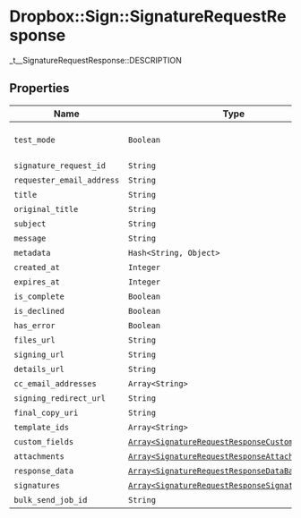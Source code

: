 # Dropbox::Sign::SignatureRequestResponse

_t__SignatureRequestResponse::DESCRIPTION

## Properties

| Name | Type | Description | Notes |
| ---- | ---- | ----------- | ----- |
| `test_mode` | ```Boolean``` |  _t__SignatureRequestResponse::TEST_MODE  |  [default to false] |
| `signature_request_id` | ```String``` |  _t__SignatureRequestResponse::SIGNATURE_REQUEST_ID  |  |
| `requester_email_address` | ```String``` |  _t__SignatureRequestResponse::REQUESTER_EMAIL_ADDRESS  |  |
| `title` | ```String``` |  _t__SignatureRequestResponse::TITLE  |  |
| `original_title` | ```String``` |  _t__SignatureRequestResponse::ORIGINAL_TITLE  |  |
| `subject` | ```String``` |  _t__SignatureRequestResponse::SUBJECT  |  |
| `message` | ```String``` |  _t__SignatureRequestResponse::MESSAGE  |  |
| `metadata` | ```Hash<String, Object>``` |  _t__SignatureRequestResponse::METADATA  |  |
| `created_at` | ```Integer``` |  _t__SignatureRequestResponse::CREATED_AT  |  |
| `expires_at` | ```Integer``` |  _t__SignatureRequestResponse::EXPIRES_AT  |  |
| `is_complete` | ```Boolean``` |  _t__SignatureRequestResponse::IS_COMPLETE  |  |
| `is_declined` | ```Boolean``` |  _t__SignatureRequestResponse::IS_DECLINED  |  |
| `has_error` | ```Boolean``` |  _t__SignatureRequestResponse::HAS_ERROR  |  |
| `files_url` | ```String``` |  _t__SignatureRequestResponse::FILES_URL  |  |
| `signing_url` | ```String``` |  _t__SignatureRequestResponse::SIGNING_URL  |  |
| `details_url` | ```String``` |  _t__SignatureRequestResponse::DETAILS_URL  |  |
| `cc_email_addresses` | ```Array<String>``` |  _t__SignatureRequestResponse::CC_EMAIL_ADDRESSES  |  |
| `signing_redirect_url` | ```String``` |  _t__SignatureRequestResponse::SIGNING_REDIRECT_URL  |  |
| `final_copy_uri` | ```String``` |  _t__SignatureRequestResponse::FINAL_COPY_URI  |  |
| `template_ids` | ```Array<String>``` |  _t__SignatureRequestResponse::TEMPLATE_IDS  |  |
| `custom_fields` | [```Array<SignatureRequestResponseCustomFieldBase>```](SignatureRequestResponseCustomFieldBase.md) |  _t__SignatureRequestResponseCustomField::DESCRIPTION  |  |
| `attachments` | [```Array<SignatureRequestResponseAttachment>```](SignatureRequestResponseAttachment.md) |  _t__SignatureRequestResponseAttachment::DESCRIPTION  |  |
| `response_data` | [```Array<SignatureRequestResponseDataBase>```](SignatureRequestResponseDataBase.md) |  _t__SignatureRequestResponseData::DESCRIPTION  |  |
| `signatures` | [```Array<SignatureRequestResponseSignatures>```](SignatureRequestResponseSignatures.md) |  _t__SignatureRequestResponseSignatures::DESCRIPTION  |  |
| `bulk_send_job_id` | ```String``` |  _t__SignatureRequestResponse::BULK_SEND_JOB_ID  |  |

